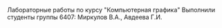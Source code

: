 Лабораторные работы по курсу "Компьютерная графика"
Выполнили студенты группы 6407: Миркулов В.А., Авдеева Г.И.
